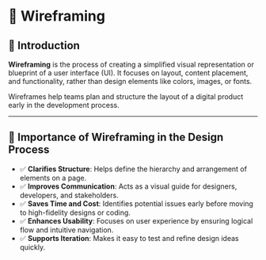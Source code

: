 

# 🧩 Wireframing

## 📌 Introduction

**Wireframing** is the process of creating a simplified visual representation or blueprint of a user interface (UI).
It focuses on layout, content placement, and functionality, rather than design elements like colors, images, or fonts.

Wireframes help teams plan and structure the layout of a digital product early in the development process.

---

## 🎯 Importance of Wireframing in the Design Process

- ✅ **Clarifies Structure**: Helps define the hierarchy and arrangement of elements on a page.
- ✅ **Improves Communication**: Acts as a visual guide for designers, developers, and stakeholders.
- ✅ **Saves Time and Cost**: Identifies potential issues early before moving to high-fidelity designs or coding.
- ✅ **Enhances Usability**: Focuses on user experience by ensuring logical flow and intuitive navigation.
- ✅ **Supports Iteration**: Makes it easy to test and refine design ideas quickly.
